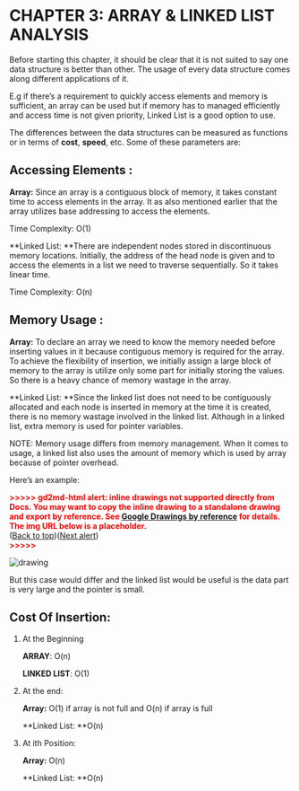# CHAPTER 3: ARRAY & LINKED LIST ANALYSIS

Before starting this chapter, it should be clear that it is not suited to say one data structure is better than other. The usage of every data structure comes along different applications of it.

E.g if there’s a requirement to quickly access elements and memory is sufficient, an array can be used but if memory has to managed efficiently and access time is not given priority, Linked List is a good option to use.

 The differences between the data structures can be measured as functions or in terms of **cost**, **speed**, etc. Some of these parameters are:


## Accessing Elements : 

**Array:** Since an array is a contiguous block of memory, it takes constant time to access elements in the array. It as also mentioned earlier that the array utilizes base addressing to access the elements. 

Time Complexity: O(1)

**Linked List: **There are independent nodes stored in discontinuous memory locations. Initially, the address of the head node is given and to access the elements in a list we need to traverse sequentially. So it takes linear time.

Time Complexity: O(n)


## Memory Usage : 

**Array:** To declare an array we need to know the memory needed before inserting values in it because contiguous memory is required for the array. To achieve the flexibility of insertion, we initially assign a large block of memory to the array is utilize only some part for initially storing the values. So there is a heavy chance of memory wastage in the array.

**Linked List: **Since the linked list does not need to be contiguously allocated and each node is inserted in memory at the time it is created, there is no memory wastage involved in the linked list. Although in a linked list, extra memory is used for pointer variables.

NOTE: Memory usage differs from memory management. When it comes to usage, a linked list also uses the amount of memory which is used by array because of pointer overhead.

Here’s an example:



<p id="gdcalert1" ><span style="color: red; font-weight: bold">>>>>>  gd2md-html alert: inline drawings not supported directly from Docs. You may want to copy the inline drawing to a standalone drawing and export by reference. See <a href="https://github.com/evbacher/gd2md-html/wiki/Google-Drawings-by-reference">Google Drawings by reference</a> for details. The img URL below is a placeholder. </span><br>(<a href="#">Back to top</a>)(<a href="#gdcalert2">Next alert</a>)<br><span style="color: red; font-weight: bold">>>>>> </span></p>


![drawing](https://github.com/josharsh/MyDSHandbook/blob/master/PresentationResources/arrayvsLinked.PNG)

But this case would differ and the linked list would be useful is the data part is very large and the pointer is small.
## Cost Of Insertion:



1. At the Beginning

    **ARRAY**: O(n)


    **LINKED LIST**: O(1)

2. At the end: 

	**Array:** O(1) if array is not full and O(n) if array is full

	**Linked List: **O(n)



3. At ith Position:

	**Array:** O(n)

	**Linked List: **O(n)
